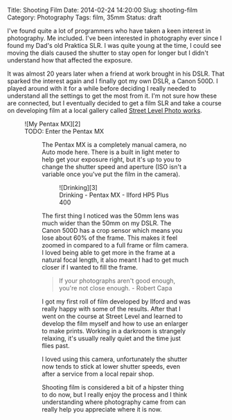 Title: Shooting Film
Date: 2014-02-24 14:20:00
Slug: shooting-film
Category: Photography
Tags: film, 35mm
Status: draft

I've found quite a lot of programmers who have taken a keen interest in photography. Me included. I've been interested in photography ever since I found my Dad's old Praktica SLR. I was quite young at the time, I could see moving the dials caused the shutter to stay open for longer but I didn't understand how that affected the exposure.

It was almost 20 years later when a friend at work brought in his DSLR. That sparked the interest again and I finally got my own DSLR, a Canon 500D.  I played around with it for a while before deciding I really needed to understand all the settings to get the most from it.  I'm not sure how these are connected, but I eventually decided to get a film SLR and take a course on developing film at a local gallery called [Street Level Photo works][1].

<figure>
![My Pentax MX][2]
<figcaption>TODO: Enter the Pentax MX</figcaption>
<figure>

The Pentax MX is a completely manual camera, no Auto mode here. There is a built in light meter to help get your exposure right, but it's up to you to change the shutter speed and aperture (ISO isn't a variable once you've put the film in the camera). 

<figure>
![Drinking][3]
<figcaption>Drinking - Pentax MX - Ilford HP5 Plus 400</figcaption>
</figure>

The first thing I noticed was the 50mm lens was much wider than the 50mm on my DSLR. The Canon 500D has a crop sensor which means you lose about 60% of the frame. This makes it feel zoomed in compared to a full frame or film camera. I loved being able to get more in the frame at a natural focal length, it also meant I had to get much closer if I wanted to fill the frame.

<blockquote>If your photographs aren't good enough, you're not close enough. - Robert Capa</blockquote>

I got my first roll of film developed by Ilford and was really happy with some of the results. After that I went on the course at Street Level and learned to develop the film myself and how to use an enlarger to make prints. Working in a darkroom is strangely relaxing, it's usually really quiet and the time just flies past.

I loved using this camera, unfortunately the shutter now tends to stick at lower shutter speeds, even after a service from a local repair shop.

Shooting film is considered a bit of a hipster thing to do now, but I really enjoy the process and I think understanding where photography came from can really help you appreciate where it is now.

[1]: http://www.streetlevelphotoworks.org/ "Street Level Photo works"
[2]: /images/shooting-film/pentax-mx.png "My Pentax MX"
[3]: /images/shooting-film/drinking.jpg "Drinking"

